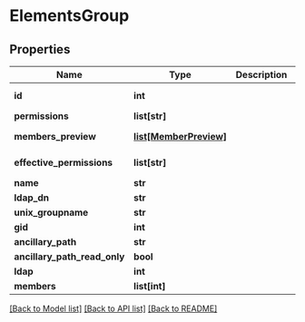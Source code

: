 # ElementsGroup

## Properties

Name | Type | Description | Notes
------------ | ------------- | ------------- | -------------
**id** | **int** |  | [optional] [readonly] 
**permissions** | **list[str]** |  | [optional] 
**members_preview** | [**list[MemberPreview]**](MemberPreview.md) |  | [optional] [readonly] 
**effective_permissions** | **list[str]** |  | [optional] [readonly] 
**name** | **str** |  | 
**ldap_dn** | **str** |  | [optional] 
**unix_groupname** | **str** |  | [optional] 
**gid** | **int** |  | [optional] 
**ancillary_path** | **str** |  | [optional] 
**ancillary_path_read_only** | **bool** |  | [optional] 
**ldap** | **int** |  | [optional] 
**members** | **list[int]** |  | 

[[Back to Model list]](../#documentation-for-models) [[Back to API list]](../#documentation-for-api-endpoints) [[Back to README]](../)


